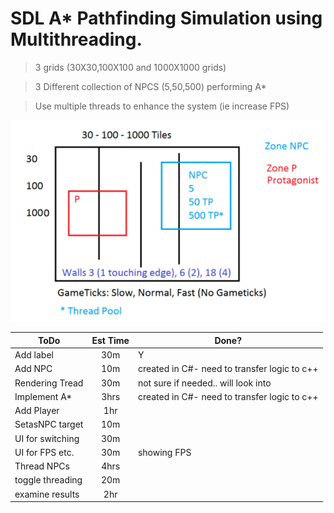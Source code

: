 # SDL A* Pathfinding Simulation using Multithreading.

>3 grids (30X30,100X100 and 1000X1000 grids) 

>3 Different collection of NPCS (5,50,500) performing A*

>Use multiple threads to enhance the system (ie increase FPS)

![alt text](AIthread.png)

| ToDo            |Est Time  |Done?|  
| -------------   |:--------:|-----|
| Add label       | 30m      |  Y  |
| Add NPC         | 10m      |   created in C#- need to transfer logic to c++ | 
| Rendering Tread | 30m      |  not sure if needed.. will look into  |
| Implement A*    | 3hrs     |  created in C#- need to transfer logic to c++  | 
| Add Player      | 1hr      |    |
| SetasNPC target | 10m      |    |
| UI for switching| 30m      |    |
| UI for FPS etc. | 30m      | showing FPS  |
| Thread NPCs     | 4hrs     |    |
| toggle threading| 20m      |    |
| examine results | 2hr      |    |
